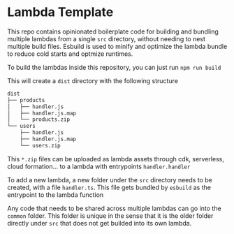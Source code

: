 # Lambda Template

This repo contains opinionated boilerplate code for building and bundling multiple lambdas from
a single `src` directory, without needing to nest multiple build files. Esbuild is used to
minify and optimize the lambda bundle to reduce cold starts and optmize runtimes.

To build the lambdas inside this repository, you can just run
`npm run build`

This will create a `dist` directory with the following structure
```bash
dist
├── products
│   ├── handler.js
│   ├── handler.js.map
│   └── products.zip
└── users
    ├── handler.js
    ├── handler.js.map
    └── users.zip
```

This `*.zip` files can be uploaded as lambda assets through cdk, serverless, cloud formation... to a
lambda with entrypoints `handler.handler`

To add a new lambda, a new folder under the `src` directory needs to be created, with a file `handler.ts`.
This file gets bundled by `esbuild` as the entrypoint to the lambda function

Any code that needs to be shared across multiple lambdas can go into the `common` folder. This folder is
unique in the sense that it is the older folder directly under `src` that does not get builded
into its own lambda.
